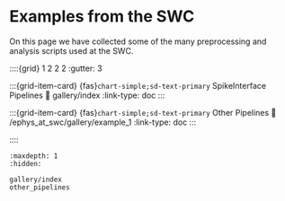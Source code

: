 # Examples from the SWC

On this page we have collected some of the many preprocessing
and analysis scripts used at the SWC.

::::{grid} 1 2 2 2
:gutter: 3

:::{grid-item-card} {fas}`chart-simple;sd-text-primary` SpikeInterface Pipelines
:link: gallery/index
:link-type: doc
:::

:::{grid-item-card} {fas}`chart-simple;sd-text-primary` Other Pipelines
:link: /ephys_at_swc/gallery/example_1
:link-type: doc
:::

::::

```{toctree}
:maxdepth: 1
:hidden:

gallery/index
other_pipelines
```

